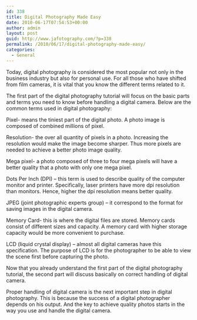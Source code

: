 ```yaml
---
id: 338
title: Digital Photography Made Easy
date: 2010-06-17T07:54:53+00:00
author: admin
layout: post
guid: http://www.jafotography.com/?p=338
permalink: /2010/06/17/digital-photography-made-easy/
categories:
  - General
---
```

Today, digital photography is considered the most popular not only in the business industry but also for personal use. For all those who have shifted from film cameras, it is vital that you know the different terms related to it. 

The first part of the digital photography tutorial will focus on the basic parts and terms you need to know before handling a digital camera. Below are the common terms used in digital photography:

Pixel- means the tiniest part of the digital photo. A photo image is composed of combined millions of pixel. 

Resolution- the over all quantity of pixels in a photo. Increasing the resolution would make the image become sharper. Thus more pixels are needed to achieve a better photo image quality. 

Mega pixel- a photo composed of three to four mega pixels will have a better quality that a photo with only one mega pixel.

Dots Per Inch (DPI) &#8211; this term is used to describe quality of the computer monitor and printer. Specifically, laser printers have more dpi resolution than monitors. Hence, higher the dpi resolution means better quality.

JPEG (joint photographic experts group) &#8211; it correspond to the format for saving images in the digital camera.

Memory Card- this is where the digital files are stored. Memory cards consist of different sizes and capacity. A memory card with higher storage capacity would be more convenient to purchase.

LCD (liquid crystal display) &#8211; almost all digital cameras have this specification. The purpose of LCD is for the photographer to be able to view the scene first before capturing the photo.

Now that you already understand the first part of the digital photography tutorial, the second part will discuss basically on correct handling of digital camera.

Proper handling of digital camera is the next important step in digital photography. This is because the success of a digital photographer depends on his output. And the key to achieve quality photos starts in the way you use and handle the digital camera.